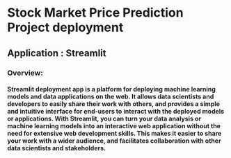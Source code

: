 # Stock Market Price Prediction Project deployment
## Application : Streamlit
### Overview:
#### Streamlit deployment app is a platform for deploying machine learning models and data applications on the web. It allows data scientists and developers to easily share their work with others, and provides a simple and intuitive interface for end-users to interact with the deployed models or applications. With Streamlit, you can turn your data analysis or machine learning models into an interactive web application without the need for extensive web development skills. This makes it easier to share your work with a wider audience, and facilitates collaboration with other data scientists and stakeholders.

